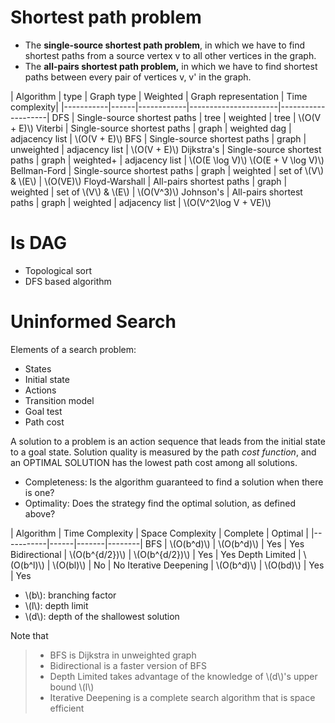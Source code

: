 # Shortest path problem
* The **single-source shortest path problem**, in which we have to find shortest paths from a source vertex v to all other vertices in the graph.
* The **all-pairs shortest path problem,** in which we have to find shortest paths between every pair of vertices v, v' in the graph.

| Algorithm | type | Graph type | Weighted | Graph representation | Time complexity|
|-----------|------|------------|----------------------|--------------------|
DFS | Single-source shortest paths | tree | weighted | tree | \\(O(V + E)\\)
Viterbi | Single-source shortest paths | graph | weighted dag | adjacency list | \\(O(V + E)\\)
BFS | Single-source shortest paths | graph | unweighted | adjacency list | \\(O(V + E)\\)
Dijkstra's | Single-source shortest paths | graph | weighted+ | adjacency list | \\(O(E \log V)\\) \\(O(E + V \log V)\\)
Bellman-Ford | Single-source shortest paths | graph | weighted | set of \\(V\\) & \\(E\\) | \\(O(VE)\\)
Floyd-Warshall | All-pairs shortest paths | graph | weighted | set of \\(V\\) & \\(E\\) | \\(O(V^3)\\)
Johnson's | All-pairs shortest paths | graph | weighted | adjacency list | \\(O(V^2\log V + VE)\\)

# Is DAG
* Topological sort
* DFS based algorithm

# Uninformed Search
Elements of a search problem: 

* States
* Initial state
* Actions
* Transition model
* Goal test
* Path cost

A solution to a problem is an action sequence that leads from the initial state to a goal state. Solution quality is measured by the path *cost function*, and an OPTIMAL SOLUTION has the lowest path cost among all solutions.

* Completeness: Is the algorithm guaranteed to find a solution when there is one?
* Optimality: Does the strategy find the optimal solution, as defined above?


| Algorithm | Time Complexity | Space Complexity | Complete | Optimal |
|-----------|------|-------|--------|
BFS | \\(O(b^d)\\) | \\(O(b^d)\\) | Yes | Yes
Bidirectional | \\(O(b^{d/2})\\) | \\(O(b^{d/2})\\) | Yes | Yes
Depth Limited | \\(O(b^l)\\) | \\(O(bl)\\) | No | No
Iterative Deepening | \\(O(b^d)\\) | \\(O(bd)\\) | Yes | Yes

* \\(b\\): branching factor
* \\(l\\): depth limit
* \\(d\\): depth of the shallowest solution

Note that 

> * BFS is Dijkstra in unweighted graph
> * Bidirectional is a faster version of BFS
> * Depth Limited takes advantage of the knowledge of \\(d\\)'s upper bound \\(l\\)
> * Iterative Deepening is a complete search algorithm that is space efficient
